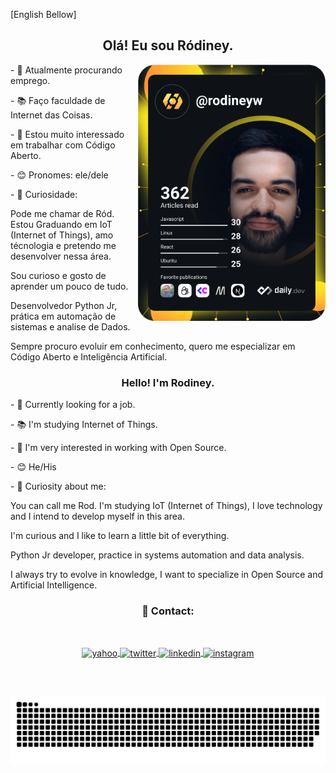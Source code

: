 [English Bellow]

<h2 align="center">Olá! Eu sou Ródiney. </h2>


<a href="https://app.daily.dev/rodineyw"><img align="right" src="https://github.com/rodineyw/rodineyw/blob/main/devcard.svg" width="300em" alt="rodineyw"/></a>
 </div>
 
  
  <p>
- 👔 Atualmente procurando emprego. 
  </p>
  <p>
- 📚️ Faço faculdade de Internet das Coisas.
  </p>
  <p>
- 🥰 Estou muito interessado em trabalhar com Código Aberto. 
  </p>
  <p>
- 😊 Pronomes: ele/dele
  </p>
  <p>
- 🧐 Curiosidade:<br>
<p>Pode me chamar de Ród. Estou Graduando em IoT (Internet of Things), amo técnologia e pretendo me desenvolver nessa área.</p>
<p>Sou curioso e gosto de aprender um pouco de tudo.</p>
<p>Desenvolvedor Python Jr, prática em automação de sistemas e analise de Dados.</p>
<p>Sempre procuro evoluir em conhecimento, quero me especializar em Código Aberto e Inteligência Artificial.</p>
 


<div align="center">
 
 
### Hello! I'm Rodiney.

 </div>
 
 

<p>
- 👔 Currently looking for a job.
</p>
<p>
- 📚️ I'm studying Internet of Things.
</p>
<p>  
- 🥰 I'm very interested in working with Open Source.
</p>
<p>  
- 😊 He/His</p>
<p>  
- 🧐 Curiosity about me:
<p>You can call me Rod. I'm studying IoT (Internet of Things), I love technology and I intend to develop myself in this area.
</p>

<p>I'm curious and I like to learn a little bit of everything.
</p>

<p>Python Jr developer, practice in systems automation and data analysis.
</p>

<p>I always try to evolve in knowledge, I want to specialize in Open Source and Artificial Intelligence.

</p> 


<div align='center'>
<h3>📲 Contact:
</h3>
</br>

 <p>

<a href="mailto:rodineyw@yahoo.com.br" target="_blank">
  <img align="center" height="25" src="https://img.shields.io/badge/-rodineyw-05122A?style=flat&logo=yahoo" alt="yahoo"/> 
</a>
   
<a href="https://twitter.com/eirood_" target="_blank">
  <img align="center" height="25" src="https://img.shields.io/badge/-eirood_-05122A?style=flat&logo=twitter" alt="twitter"/> 
</a>

<a href="https://www.linkedin.com/in/r%C3%B3diney-wanderson-06945b90/" target="_blank">
  <img align="center" height="25" src="https://img.shields.io/badge/-Rodiney Wanderson-05122A?style=flat&logo=linkedin" alt="linkedin"/>
</a>

<a href="https://instagram.com/eirood_" target="_blank">
 <img align="center" height="25" src="https://img.shields.io/badge/-eirood_-05122A?style=flat&logo=instagram" alt="instagram"/>
</a>

</p>
</div>

##

 
 <br/>
<div align="center">                   
                   
![Snake animation](https://github.com/rodineyw/rodineyw/blob/output/github-contribution-grid-snake.svg)
                  
</div>
